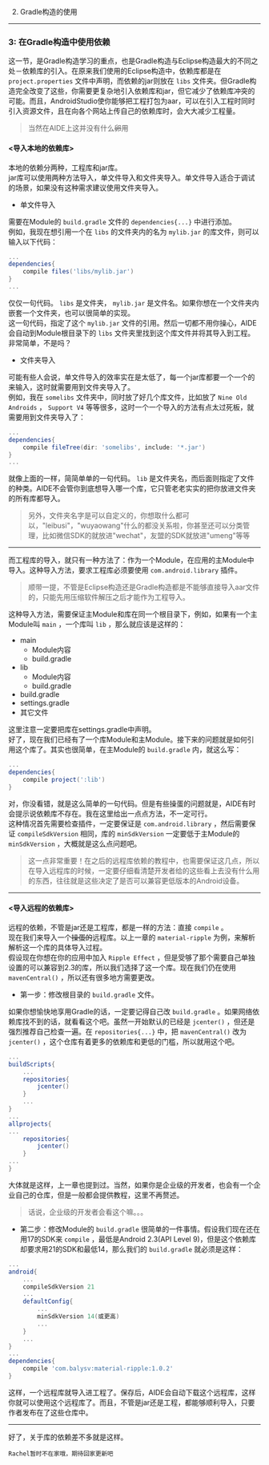 2. Gradle构造的使用
-------
### 3: 在Gradle构造中使用依赖  
  
这一节，是Gradle构造学习的重点，也是Gradle构造与Eclipse构造最大的不同之处－依赖库的引入。在原来我们使用的Eclipse构造中，依赖库都是在 `project.properties` 文件中声明，而依赖的jar则放在 `libs` 文件夹。但Gradle构造完全改变了这些，你需要更复杂地引入依赖库和jar，但它减少了依赖库冲突的可能。而且，AndroidStudio使你能够把工程打包为aar，可以在引入工程时同时引入资源文件，且在向各个网站上传自己的依赖库时，会大大减少工程量。
> 当然在AIDE上这并没有什么~~卵~~用  

#### <导入本地的依赖库>
本地的依赖分两种，工程库和jar库。  
jar库可以使用两种方法导入，单文件导入和文件夹导入。单文件导入适合于调试的场景，如果没有这种需求建议使用文件夹导入。  
- 单文件导入

需要在Module的 `build.gradle` 文件的 `dependencies{...}` 中进行添加。  
例如，我现在想引用一个在 `libs` 的文件夹内的名为 `mylib.jar` 的库文件，则可以输入以下代码：
```groovy
...
dependencies{
    compile files('libs/mylib.jar')
}
...
```
仅仅一句代码。 `libs` 是文件夹， `mylib.jar` 是文件名。如果你想在一个文件夹内嵌套一个文件夹，也可以很简单的实现。    
这一句代码，指定了这个 `mylib.jar` 文件的引用。然后一切都不用你操心，AIDE会自动到Module根目录下的 `libs` 文件夹里找到这个库文件并将其导入到工程。非常简单，不是吗？    
- 文件夹导入

可能有些人会说，单文件导入的效率实在是太低了，每一个jar库都要一个一个的来输入，这时就需要用到文件夹导入了。  
例如，我在 `somelibs` 文件夹中，同时放了好几个库文件，比如放了 `Nine Old Androids` ， `Support V4` 等等很多，这时一个一个导入的方法有点太过死板，就需要用到文件夹导入了：
```groovy
...
dependencies{
    compile fileTree(dir: 'somelibs', include: '*.jar')
}
...
```
就像上面的一样，简简单单的一句代码。 `lib` 是文件夹名，而后面则指定了文件的种类。AIDE不会管你到底想导入哪一个库，它只管老老实实的把你放进文件夹的所有库都导入。  
> 另外，文件夹名字是可以自定义的，你想取什么都可以，"leibusi"，"wuyaowang"什么的都没关系啦，你甚至还可以分类管理，比如微信SDK的就放进"wechat"，友盟的SDK就放进"umeng"等等
******
而工程库的导入，就只有一种方法了：作为一个Module，在应用的主Module中导入。这种导入方法，要求工程库必须要使用 `com.android.library` 插件。  
> 顺带一提，不管是Eclipse构造还是Gradle构造都是不能够直接导入aar文件的，只能先用压缩软件解压之后才能作为工程导入。  

这种导入方法，需要保证主Module和库在同一个根目录下，例如，如果有一个主Module叫 `main` ，一个库叫 `lib` ，那么就应该是这样的： 
- main
  - Module内容
  - build.gradle
- lib
  - Module内容
  - build.gradle
- build.gradle
- settings.gradle
- 其它文件

这里注意一定要把库在settings.gradle中声明。  
好了，现在我们已经有了一个库Module和主Module。接下来的问题就是如何引用这个库了。其实也很简单，在主Module的 `build.gradle` 内，就这么写：
```groovy
...
dependencies{
    compile project(':lib')
}
```
对，你没看错，就是这么简单的一句代码。但是有些操蛋的问题就是，AIDE有时会提示说依赖库不存在。我在这里给出一点点方法，不一定可行。  
这种情况首先需要检查插件，一定要保证是 `com.android.library` ，然后需要保证 `compileSdkVersion` 相同，库的 `minSdkVersion` 一定要低于主Module的 `minSdkVersion` ，大概就是这么点问题吧。  
> 这一点非常重要！在之后的远程库依赖的教程中，也需要保证这几点，所以在导入远程库的时候，一定要仔细看清楚开发者给的这些看上去没有什么用的东西，往往就是这些决定了是否可以兼容更低版本的Android设备。

******
#### <导入远程的依赖库>
远程的依赖，不管是jar还是工程库，都是一样的方法：直接 `compile` 。  
现在我们来导入一个~~操蛋的~~远程库。以上一章的 `material-ripple` 为例，来解析解析这一个库的具体导入过程。  
假设现在你想在你的应用中加入 `Ripple Effect` ，但是受够了那个需要自己单独设置的可以兼容到2.3的库，所以我们选择了这一个库。现在我们仍在使用 `mavenCentral()` ，所以还有很多地方需要更改。
- 第一步：修改根目录的 `build.gradle` 文件。

如果你想愉快地享用Gradle的话，一定要记得自己改 `build.gradle` 。如果网络依赖库找不到的话，就看看这个吧。虽然一开始默认的已经是 `jcenter()` ，但还是强烈推荐自己检查一遍。在 `repositories{...}` 中，把 `mavenCentral()` 改为 `jcenter()` ，这个仓库有着更多的依赖库和更低的门槛，所以就用这个吧。
```groovy
...
buildScripts{
    ...
    repositories{
        jcenter()
    }
    ...
}
...
allprojects{
...
    repositories{
        jcenter()
    }
...
}
```
大体就是这样，上一章也提到过。当然，如果你是企业级的开发者，也会有一个企业自己的仓库，但是一般都会提供教程，这里不再赘述。   
> 话说，企业级的开发者会看这个嘛。。。 

- 第二步：修改Module的 `build.gradle` 
很简单的一件事情。假设我们现在还在用17的SDK来 `compile` ，最低是Android 2.3(API Level 9)，但是这个依赖库却要求用21的SDK和最低14，那么我们的 `build.gradle` 就必须是这样：
```groovy
...
android{
    ...
    compileSdkVersion 21
    ...
    defaultConfig{
        ...
        minSdkVersion 14(或更高)
        ...
    }
    ...
}
...
dependencies{
    compile 'com.balysv:material-ripple:1.0.2'
}
```
这样，一个远程库就导入进工程了。保存后，AIDE会自动下载这个远程库，这样你就可以使用这个远程库了。而且，不管是jar还是工程，都能够顺利导入，只要作者发布在了这些仓库中。
******
好了，关于库的依赖差不多就是这样。 

 `Rachel暂时不在家哦，期待回家更新吧` 
